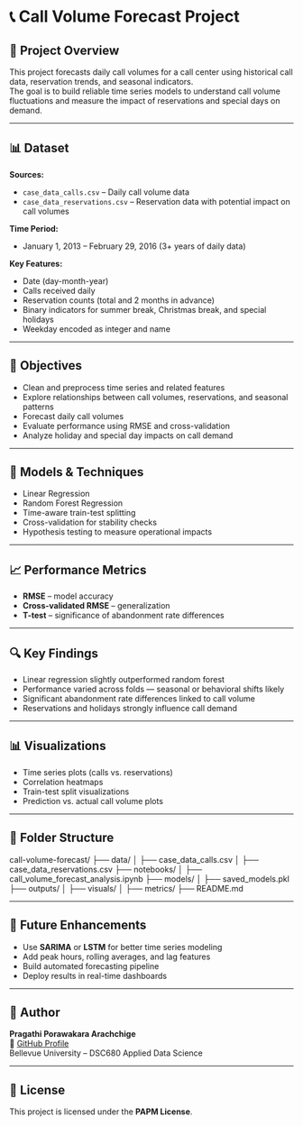 # 📞 Call Volume Forecast Project

## 📌 Project Overview
This project forecasts daily call volumes for a call center using historical call data, reservation trends, and seasonal indicators.  
The goal is to build reliable time series models to understand call volume fluctuations and measure the impact of reservations and special days on demand.

---

## 📊 Dataset

**Sources:**
- `case_data_calls.csv` – Daily call volume data
- `case_data_reservations.csv` – Reservation data with potential impact on call volumes

**Time Period:**
- January 1, 2013 – February 29, 2016 (3+ years of daily data)

**Key Features:**
- Date (day-month-year)
- Calls received daily
- Reservation counts (total and 2 months in advance)
- Binary indicators for summer break, Christmas break, and special holidays
- Weekday encoded as integer and name

---

## 🎯 Objectives
- Clean and preprocess time series and related features
- Explore relationships between call volumes, reservations, and seasonal patterns
- Forecast daily call volumes
- Evaluate performance using RMSE and cross-validation
- Analyze holiday and special day impacts on call demand

---

## 🧠 Models & Techniques
- Linear Regression
- Random Forest Regression
- Time-aware train-test splitting
- Cross-validation for stability checks
- Hypothesis testing to measure operational impacts

---

## 📈 Performance Metrics
- **RMSE** – model accuracy
- **Cross-validated RMSE** – generalization
- **T-test** – significance of abandonment rate differences

---

## 🔍 Key Findings
- Linear regression slightly outperformed random forest
- Performance varied across folds — seasonal or behavioral shifts likely
- Significant abandonment rate differences linked to call volume
- Reservations and holidays strongly influence call demand

---

## 📊 Visualizations
- Time series plots (calls vs. reservations)
- Correlation heatmaps
- Train-test split visualizations
- Prediction vs. actual call volume plots

---

## 📂 Folder Structure
call-volume-forecast/
├── data/
│ ├── case_data_calls.csv
│ ├── case_data_reservations.csv
├── notebooks/
│ ├── call_volume_forecast_analysis.ipynb
├── models/
│ ├── saved_models.pkl
├── outputs/
│ ├── visuals/
│ ├── metrics/
├── README.md

---

## 🔮 Future Enhancements
- Use **SARIMA** or **LSTM** for better time series modeling
- Add peak hours, rolling averages, and lag features
- Build automated forecasting pipeline
- Deploy results in real-time dashboards

---

## 👤 Author
**Pragathi Porawakara Arachchige**  
📎 [GitHub Profile](https://github.com/PragathiM007)  
Bellevue University – DSC680 Applied Data Science

---

## 📜 License
This project is licensed under the **PAPM License**.

